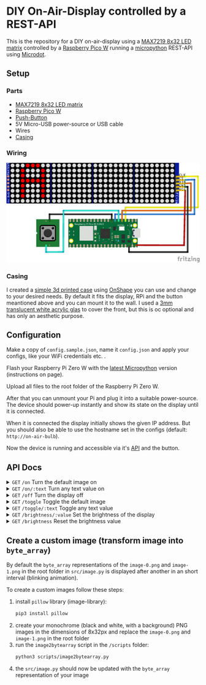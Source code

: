 # DIY On-Air-Display controlled by a REST-API

This is the repository for a DIY on-air-display using a [MAX7219 8x32 LED matrix](https://www.amazon.de/Youmile-Control-LED-Anzeigemodul-Arduino-Raspberry/dp/B099F2MN15) controlled by a [Raspberry Pico W](https://www.raspberrypi.com/products/raspberry-pi-pico/) running a [micropython](https://micropython.org/) REST-API using [Microdot](https://microdot.readthedocs.io/en/latest/).

## Setup

### Parts

* [MAX7219 8x32 LED matrix](https://www.amazon.de/Youmile-Control-LED-Anzeigemodul-Arduino-Raspberry/dp/B099F2MN15)
* [Raspberry Pico W](https://www.raspberrypi.com/products/raspberry-pi-pico/)
* [Push-Button](https://www.amazon.de/dp/B081TV622R?smid=AT0FJ7CZCB0G9)
* 5V Micro-USB power-source or USB cable
* Wires
* [Casing](#casing)

### Wiring

![wirechart](./fritzing/rpi-pico-onair-bulb_bb.png)

### Casing

I created a [simple 3d printed case](https://cad.onshape.com/documents/71781608140f03a0c4abf547/w/2687a64c73f126bf467bbb62/e/b8791e3240e13732a7194e4d?renderMode=0&uiState=6714c241a4be4f75c8428074) using [OnShape](https://www.onshape.com) you can use and change to your desired needs. By default it fits the display, RPi and the button meantioned above and you can mount it to the wall. I used a [3mm translucent white acrylic glas](https://www.amazon.de/dp/B09J3SW25R) to cover the front, but this is oc optional and has only an aesthetic purpose.

## Configuration

Make a copy of `config.sample.json`, name it `config.json` and apply your configs, like your WiFi credentials etc. .

Flash your Raspberry Pi Zero W with the [latest Micropython](https://micropython.org/download/RPI_PICO_W/) version (instructions on page).

Upload all files to the root folder of the Raspberry Pi Zero W.

After that you can unmount your Pi and plug it into a suitable power-source. The device should power-up instantly and show its state on the display until it is connected.

When it is connected the display initially shows the given IP address. But you should also be able to use the hostname set in the configs (default: `http://on-air-bulb`).

Now the device is running and accessible via it's [API](#api-docs) and the button.

## API Docs

<details>
   <summary>
      <code>GET</code> <code>/on</code> Turn the default image on
   </summary>

   #### Parameters
   > None

   #### Responses
   > | http-code | content-type | response |
   > | --------- | ------------ | -------- |
   > | `200` | `application/json; charset=UTF-8` | JSON |

   ##### Example cURL
   > ```bash
   >  curl -X GET http://192.168.0.111/on
   > ```
</details>

<details>
   <summary>
      <code>GET</code> <code>/on/:text</code> Turn any text value on
   </summary>

   #### Parameters
   > | name | type | data-type | description |
   > | ---- | ---- | --------- | ----------- |
   > | `text` | required | string (url-encoded) | the text-string you want to display, if it is longer than 4 letters it will scroll back and forth |

   #### Responses
   > | http-code | content-type | response |
   > | --------- | ------------ | -------- |
   > | `200` | `application/json; charset=UTF-8` | `{"success": true, "state": 1}` |

   ##### Example cURL
   > ```bash
   >  curl -X GET http://192.168.0.111/on/Hello%20World
   > ```
</details>

<details>
   <summary>
      <code>GET</code> <code>/off</code> Turn the display off
   </summary>

   #### Parameters
   > None

   #### Responses
   > | http-code | content-type | response |
   > | --------- | ------------ | -------- |
   > | `200` | `application/json; charset=UTF-8` | `{"success": true, "state": 0}` |

   ##### Example cURL
   > ```bash
   >  curl -X GET http://192.168.0.111/off
   > ```
</details>

<details>
   <summary>
      <code>GET</code> <code>/toggle</code> Toggle the default image
   </summary>

   #### Parameters
   > None

   #### Responses
   > | http-code | content-type | response |
   > | --------- | ------------ | -------- |
   > | `200` | `application/json; charset=UTF-8` | `{"success": true, "state": 1}` |

   ##### Example cURL
   > ```bash
   >  curl -X GET http://192.168.0.111/toggle
   > ```
</details>

<details>
   <summary>
      <code>GET</code> <code>/toggle/:text</code> Toggle any text value
   </summary>

   #### Parameters
   > | name | type | data-type | description |
   > | ---- | ---- | --------- | ----------- |
   > | `text` | required | string (url-encoded) | the text-string you want to display, if it is longer than 4 letters it will scroll back and forth |

   #### Responses
   > | http-code | content-type | response |
   > | --------- | ------------ | -------- |
   > | `200` | `application/json; charset=UTF-8` | `{"success": true, "state": 5}` |

   ##### Example cURL
   > ```bash
   >  curl -X GET http://192.168.0.111/brightness/5
   > ```
</details>

<details>
   <summary>
      <code>GET</code> <code>/brightness/:value</code> Set the brightness of the display
   </summary>

   #### Parameters
   > | name | type | data-type | description |
   > | ---- | ---- | --------- | ----------- |
   > | `brightness` | required | int | set it to a value between `1` and `15`, default: `1` |

   #### Responses
   > | http-code | content-type | response |
   > | --------- | ------------ | -------- |
   > | `200` | `application/json; charset=UTF-8` | JSON |

   ##### Example cURL
   > ```bash
   >  curl -X GET http://192.168.0.111/brightness/5
   > ```
</details>

<details>
   <summary>
      <code>GET</code> <code>/brightness</code> Reset the brightness value
   </summary>

   #### Parameters
   > None

   #### Responses
   > | http-code | content-type | response |
   > | --------- | ------------ | -------- |
   > | `200` | `application/json; charset=UTF-8` | `{"success": true, "state": 1}` |

   ##### Example cURL
   > ```bash
   >  curl -X GET http://192.168.0.111/brightness
   > ```
</details>

## Create a custom image (transform image into `byte_array`)

By default the `byte_array` representations of the `image-0.png` and `image-1.png` in the root folder in `src/image.py` is displayed after another in an short interval (blinking animation).

To create a custom images follow these steps:

1. install `pillow` library (image-library):
   ```bash
   pip3 install pillow
   ```
1. create your monochrome (black and white, with a background) PNG images in the dimensions of 8x32px and replace the `image-0.png` and `image-1.png` in the root folder
1. run the `image2bytearray` script in the `/scripts` folder:
   ```bash
   python3 scripts/image2bytearray.py
   ```
1. the `src/image.py` should now be updated with the `byte_array` representation of your image